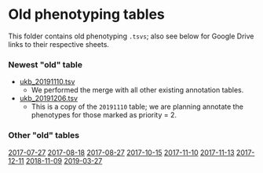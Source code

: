 # Old phenotyping tables

This folder contains old phenotyping `.tsvs`; also see below for Google Drive links to their respective sheets.

### Newest "old" table

- [ukb_20191110.tsv](http://bit.ly/ukb_20191110)
  - We performed the merge with all other existing annotation tables.
- [ukb_20191206.tsv](http://bit.ly/ukb_20191206)
  - This is a copy of the `20191110` table; we are planning annotate the phenotypes for those marked as priority = 2.

### Other "old" tables

[2017-07-27](https://docs.google.com/spreadsheets/d/1cvRNHh9f2o89m_33VsnOABCgekBaaUz_Ron9YHEpC60/edit?usp=sharing)
[2017-08-18](https://docs.google.com/spreadsheets/d/1bw2UZrh4k7hQBgkyKUina99ycyDzRxYcALJGc-BZjjs/edit#gid=103327750)
[2017-08-27](https://docs.google.com/spreadsheets/d/1fpwdvqME9rxGTBAyQ5VZvgO3M2RCqgxiXBdRzZmbckk)
[2017-10-15](https://docs.google.com/spreadsheets/d/1pAoQxDlrT8FO15iIC7TKz3OEjlz8-XE26nMFKNFo7yc)
[2017-11-10](https://docs.google.com/spreadsheets/d/1FIEf4cqT73-myRfbzUugzXC-MPj1t-NEQVeY_ioPYAU)
[2017-11-13](https://docs.google.com/spreadsheets/d/1mxdF070Lag1e4hhYXRk_5IpFxqUfSk0IIIpfFlzSVZg/edit?usp=sharing)
[2017-12-11](https://docs.google.com/spreadsheets/d/1_DaICh1p8gexdB-dkNK5dM1LvJpTl63ZDNA99mNNWEU)
[2018-11-09](https://docs.google.com/spreadsheets/d/10ek7GjhM-QFDwJnyKtCk34ehD3vK9n509KgAYEnbnKc)
[2019-03-27](https://docs.google.com/spreadsheets/d/1v_W3kMZBiI316S0n_1UUbjOuZYir-1sUlp4UaKBSqv8/edit#gid=1467225744)
